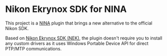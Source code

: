 # Nikon Ekrynox SDK for NINA
This project is a [NINA](https://github.com/isbeorn/nina) plugin that brings a new alternative to the official Nikon SDK.

Based on [Nikon Ekrynox SDK (NEK)](https://github.com/Ekrynox/Nikon-Ekrynox-SDK), the plugin doesn't require you to install any custom drivers as it uses Windows Portable Device API for direct PTP/MTP communications.
